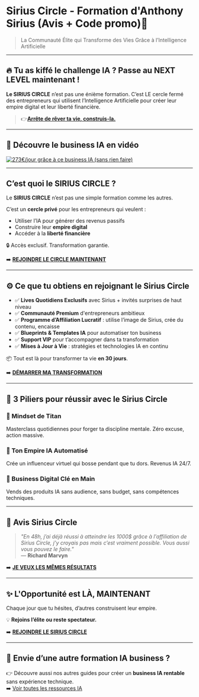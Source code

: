 # Sirius Circle - Formation d'Anthony Sirius (Avis + Code promo)🚀

> La Communauté Élite qui Transforme des Vies Grâce à l’Intelligence Artificielle

---

## 🔥 Tu as kiffé le challenge IA ? Passe au **NEXT LEVEL** maintenant !

**Le SIRIUS CIRCLE** n’est pas une énième formation. C’est LE cercle fermé des entrepreneurs qui utilisent l’Intelligence Artificielle pour créer leur empire digital et leur liberté financière.

> 👉[**Arrête de rêver ta vie, construis-la.**](https://www.skool.com/sirius-circle/about?ref=b2f9a29d75bd4d83a6ca4fecf2541262)

---

## 🎥 Découvre le business IA en vidéo

[![273€/jour grâce à ce business IA (sans rien faire)](https://img.youtube.com/vi/BleVNd30uIg/hqdefault.jpg)](https://youtu.be/BleVNd30uIg)

---

## C’est quoi le **SIRIUS CIRCLE** ?

Le **SIRIUS CIRCLE** n’est pas une simple formation comme les autres.

C’est un **cercle privé** pour les entrepreneurs qui veulent :
- Utiliser l’IA pour générer des revenus passifs
- Construire leur **empire digital**
- Accéder à la **liberté financière**

🔒 Accès exclusif. Transformation garantie.

➡️ [**REJOINDRE LE CIRCLE MAINTENANT**](https://www.skool.com/sirius-circle/about?ref=b2f9a29d75bd4d83a6ca4fecf2541262)

---

## ⚙️ Ce que tu obtiens en rejoignant le Sirius Circle

- ✅ **Lives Quotidiens Exclusifs** avec Sirius + invités surprises de haut niveau
- ✅ **Communauté Premium** d'entrepreneurs ambitieux
- ✅ **Programme d’Affiliation Lucratif** : utilise l’image de Sirius, crée du contenu, encaisse
- ✅ **Blueprints & Templates IA** pour automatiser ton business
- ✅ **Support VIP** pour t’accompagner dans ta transformation
- ✅ **Mises à Jour à Vie** : stratégies et technologies IA en continu

📦 Tout est là pour transformer ta vie **en 30 jours**.

➡️ [**DÉMARRER MA TRANSFORMATION**](https://www.skool.com/sirius-circle/about?ref=b2f9a29d75bd4d83a6ca4fecf2541262)

---

## 🎯 3 Piliers pour réussir avec le Sirius Circle

### 🧠 Mindset de Titan
Masterclass quotidiennes pour forger ta discipline mentale. Zéro excuse, action massive.

### 🤖 Ton Empire IA Automatisé
Crée un influenceur virtuel qui bosse pendant que tu dors. Revenus IA 24/7.

### 💼 Business Digital Clé en Main
Vends des produits IA sans audience, sans budget, sans compétences techniques.

---

## 💬 Avis Sirius Circle

> *"En 48h, j’ai déjà réussi à atteindre les 1000$ grâce à l'affiliation de Sirius Circle, j’y croyais pas mais c’est vraiment possible. Vous aussi vous pouvez le faire."*  
— **Richard Marvyn**

➡️ [**JE VEUX LES MÊMES RÉSULTATS**](https://www.skool.com/sirius-circle/about?ref=b2f9a29d75bd4d83a6ca4fecf2541262)

---

## ✨ L'Opportunité est **LÀ**, MAINTENANT

Chaque jour que tu hésites, d’autres construisent leur empire.

💡 **Rejoins l’élite ou reste spectateur.**

➡️ [**REJOINDRE LE SIRIUS CIRCLE**](https://www.skool.com/sirius-circle/about?ref=b2f9a29d75bd4d83a6ca4fecf2541262)

---

## 🧠 Envie d’une autre formation IA business ?

👉 Découvre aussi nos autres guides pour créer un **business IA rentable** sans expérience technique.  
➡️ [Voir toutes les ressources IA](https://www.skool.com/sirius-circle/about?ref=b2f9a29d75bd4d83a6ca4fecf2541262)
